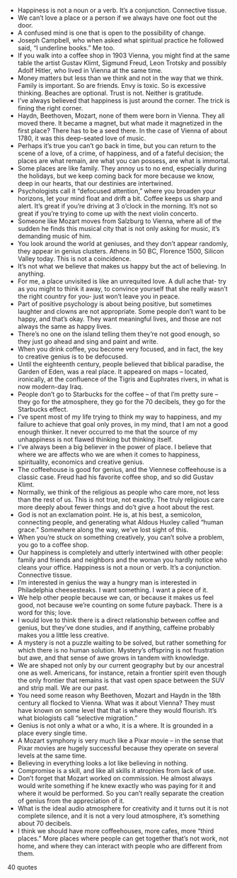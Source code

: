  - Happiness is not a noun or a verb. It’s a conjunction. Connective tissue.
 - We can’t love a place or a person if we always have one foot out the door.
 - A confused mind is one that is open to the possibility of change.
 - Joseph Campbell, who when asked what spiritual practice he followed said, “I underline books.” Me too.
 - If you walk into a coffee shop in 1903 Vienna, you might find at the same table the artist Gustav Klimt, Sigmund Freud, Leon Trotsky and possibly Adolf Hitler, who lived in Vienna at the same time.
 - Money matters but less than we think and not in the way that we think. Family is important. So are friends. Envy is toxic. So is excessive thinking. Beaches are optional. Trust is not. Neither is gratitude.
 - I’ve always believed that happiness is just around the corner. The trick is fining the right corner.
 - Haydn, Beethoven, Mozart, none of them were born in Vienna. They all moved there. It became a magnet, but what made it magnetized in the first place? There has to be a seed there. In the case of Vienna of about 1780, it was this deep-seated love of music.
 - Perhaps it’s true you can’t go back in time, but you can return to the scene of a love, of a crime, of happiness, and of a fateful decision; the places are what remain, are what you can possess, are what is immortal.
 - Some places are like family. They annoy us to no end, especially during the holidays, but we keep coming back for more because we know, deep in our hearts, that our destinies are intertwined.
 - Psychologists call it “defocused attention,” where you broaden your horizons, let your mind float and drift a bit. Coffee keeps us sharp and alert. It’s great if you’re driving at 3 o’clock in the morning. It’s not so great if you’re trying to come up with the next violin concerto.
 - Someone like Mozart moves from Salzburg to Vienna, where all of the sudden he finds this musical city that is not only asking for music, it’s demanding music of him.
 - You look around the world at geniuses, and they don’t appear randomly, they appear in genius clusters. Athens in 50 BC, Florence 1500, Silicon Valley today. This is not a coincidence.
 - It’s not what we believe that makes us happy but the act of believing. In anything.
 - For me, a place unvisited is like an unrequited love. A dull ache that- try as you might to think it away, to convince yourself that she really wasn’t the right country for you- just won’t leave you in peace.
 - Part of positive psychology is about being positive, but sometimes laughter and clowns are not appropriate. Some people don’t want to be happy, and that’s okay. They want meaningful lives, and those are not always the same as happy lives.
 - There’s no one on the island telling them they’re not good enough, so they just go ahead and sing and paint and write.
 - When you drink coffee, you become very focused, and in fact, the key to creative genius is to be defocused.
 - Until the eighteenth century, people believed that biblical paradise, the Garden of Eden, was a real place. It appeared on maps – located, ironically, at the confluence of the Tigris and Euphrates rivers, in what is now modern-day Iraq.
 - People don’t go to Starbucks for the coffee – of that I’m pretty sure – they go for the atmosphere, they go for the 70 decibels, they go for the Starbucks effect.
 - I’ve spent most of my life trying to think my way to happiness, and my failure to achieve that goal only proves, in my mind, that I am not a good enough thinker. It never occurred to me that the source of my unhappiness is not flawed thinking but thinking itself.
 - I’ve always been a big believer in the power of place. I believe that where we are affects who we are when it comes to happiness, spirituality, economics and creative genius.
 - The coffeehouse is good for genius, and the Viennese coffeehouse is a classic case. Freud had his favorite coffee shop, and so did Gustav Klimt.
 - Normally, we think of the religious as people who care more, not less than the rest of us. This is not true, not exactly. The truly religious care more deeply about fewer things and do’t give a hoot about the rest.
 - God is not an exclamation point. He is, at his best, a semicolon, connecting people, and generating what Aldous Huxley called “human grace.” Somewhere along the way, we’ve lost sight of this.
 - When you’re stuck on something creatively, you can’t solve a problem, you go to a coffee shop.
 - Our happiness is completely and utterly intertwined with other people: family and friends and neighbors and the woman you hardly notice who cleans your office. Happiness is not a noun or verb. It’s a conjunction. Connective tissue.
 - I’m interested in genius the way a hungry man is interested in Philadelphia cheesesteaks. I want something. I want a piece of it.
 - We help other people because we can, or because it makes us feel good, not because we’re counting on some future payback. There is a word for this; love.
 - I would love to think there is a direct relationship between coffee and genius, but they’ve done studies, and if anything, caffeine probably makes you a little less creative.
 - A mystery is not a puzzle waiting to be solved, but rather something for which there is no human solution. Mystery’s offspring is not frustration but awe, and that sense of awe grows in tandem with knowledge.
 - We are shaped not only by our current geography but by our ancestral one as well. Americans, for instance, retain a frontier spirit even though the only frontier that remains is that vast open space between the SUV and strip mall. We are our past.
 - You need some reason why Beethoven, Mozart and Haydn in the 18th century all flocked to Vienna. What was it about Vienna? They must have known on some level that that is where they would flourish. It’s what biologists call “selective migration.”
 - Genius is not only a what or a who, it is a where. It is grounded in a place every single time.
 - A Mozart symphony is very much like a Pixar movie – in the sense that Pixar movies are hugely successful because they operate on several levels at the same time.
 - Believing in everything looks a lot like believing in nothing.
 - Compromise is a skill, and like all skills it atrophies from lack of use.
 - Don’t forget that Mozart worked on commission. He almost always would write something if he knew exactly who was paying for it and where it would be performed. So you can’t really separate the creation of genius from the appreciation of it.
 - What is the ideal audio atmosphere for creativity and it turns out it is not complete silence, and it is not a very loud atmosphere, it’s something about 70 decibels.
 - I think we should have more coffeehouses, more cafes, more “third places.” More places where people can get together that’s not work, not home, and where they can interact with people who are different from them.

40 quotes